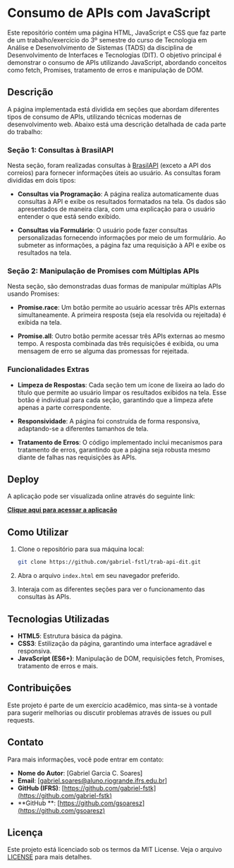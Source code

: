 # Consumo de APIs com JavaScript

Este repositório contém uma página HTML, JavaScript e CSS que faz parte de um trabalho/exercício do 3º semestre do curso de Tecnologia em Análise e Desenvolvimento de Sistemas (TADS) da disciplina de Desenvolvimento de Interfaces e Tecnologias (DIT). O objetivo principal é demonstrar o consumo de APIs utilizando JavaScript, abordando conceitos como fetch, Promises, tratamento de erros e manipulação de DOM.

## Descrição

A página implementada está dividida em seções que abordam diferentes tipos de consumo de APIs, utilizando técnicas modernas de desenvolvimento web. Abaixo está uma descrição detalhada de cada parte do trabalho:

### Seção 1: Consultas à BrasilAPI

Nesta seção, foram realizadas consultas à [BrasilAPI](https://brasilapi.com.br/) (exceto a API dos correios) para fornecer informações úteis ao usuário. As consultas foram divididas em dois tipos:

- **Consultas via Programação**: A página realiza automaticamente duas consultas à API e exibe os resultados formatados na tela. Os dados são apresentados de maneira clara, com uma explicação para o usuário entender o que está sendo exibido.
  
- **Consultas via Formulário**: O usuário pode fazer consultas personalizadas fornecendo informações por meio de um formulário. Ao submeter as informações, a página faz uma requisição à API e exibe os resultados na tela.

### Seção 2: Manipulação de Promises com Múltiplas APIs

Nesta seção, são demonstradas duas formas de manipular múltiplas APIs usando Promises:

- **Promise.race**: Um botão permite ao usuário acessar três APIs externas simultaneamente. A primeira resposta (seja ela resolvida ou rejeitada) é exibida na tela.

- **Promise.all**: Outro botão permite acessar três APIs externas ao mesmo tempo. A resposta combinada das três requisições é exibida, ou uma mensagem de erro se alguma das promessas for rejeitada.

### Funcionalidades Extras

- **Limpeza de Respostas**: Cada seção tem um ícone de lixeira ao lado do título que permite ao usuário limpar os resultados exibidos na tela. Esse botão é individual para cada seção, garantindo que a limpeza afete apenas a parte correspondente.

- **Responsividade**: A página foi construída de forma responsiva, adaptando-se a diferentes tamanhos de tela.

- **Tratamento de Erros**: O código implementado inclui mecanismos para tratamento de erros, garantindo que a página seja robusta mesmo diante de falhas nas requisições às APIs.

## Deploy

A aplicação pode ser visualizada online através do seguinte link:

[**Clique aqui para acessar a aplicação**](https://gabriel-fstk.github.io/trab-api-dit/)

## Como Utilizar

1. Clone o repositório para sua máquina local:
    ```bash
    git clone https://github.com/gabriel-fstl/trab-api-dit.git
    ```

2. Abra o arquivo `index.html` em seu navegador preferido.

3. Interaja com as diferentes seções para ver o funcionamento das consultas às APIs.

## Tecnologias Utilizadas

- **HTML5**: Estrutura básica da página.
- **CSS3**: Estilização da página, garantindo uma interface agradável e responsiva.
- **JavaScript (ES6+)**: Manipulação de DOM, requisições fetch, Promises, tratamento de erros e mais.

## Contribuições

Este projeto é parte de um exercício acadêmico, mas sinta-se à vontade para sugerir melhorias ou discutir problemas através de issues ou pull requests.

## Contato

Para mais informações, você pode entrar em contato:

- **Nome do Autor**: [Gabriel Garcia C. Soares]
- **Email**: [gabriel.soares@aluno.riogrande.ifrs.edu.br]
- **GitHub (IFRS)**: [https://github.com/gabriel-fstk](https://github.com/gabriel-fstk)
- **GitHub **: [https://github.com/gsoaresz](https://github.com/gsoaresz)

## Licença

Este projeto está licenciado sob os termos da MIT License. Veja o arquivo [LICENSE](LICENSE) para mais detalhes.

